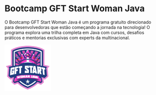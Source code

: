 # Bootcamp GFT Start Woman Java

O Bootcamp GFT Start Woman Java é um programa gratuito direcionado para desenvolvedoras que estão começando a jornada na tecnologia! O programa explora uma trilha completa em Java com cursos, desafios práticos e mentorias exclusivas com experts da multinacional.

<img src=gftstarwoman.png heigth="30%" width="30%">
